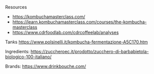 Resources
- https://kombuchamasterclass.com/
- https://learn.kombuchamasterclass.com/courses/the-kombucha-masterclass
- https://www.cdrfoodlab.com/cdrcoffeelab/analyses

Tanks
https://www.polsinelli.it/kombucha-fermentazione-A5C170.htm


Ingredients:
https://zuccheroec.it/prodotto/zucchero-di-barbabietola-biologico-100-italiano/


Brands:
https://www.drinkbouche.com/